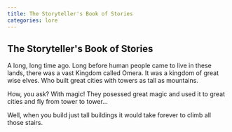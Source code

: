 ```yaml
---
title: The Storyteller's Book of Stories
categories: lore
---
```

## The Storyteller's Book of Stories

A long, long time ago. Long before human people came to live in these lands, there was a vast Kingdom called Omera. It was a kingdom of great wise elves. Who built great cities with towers as tall as mountains.

How, you ask? With magic! They posessed great magic and used it to great cities and fly from tower to tower...

Well, when you build just tall buildings it would take forever to climb all those stairs.
